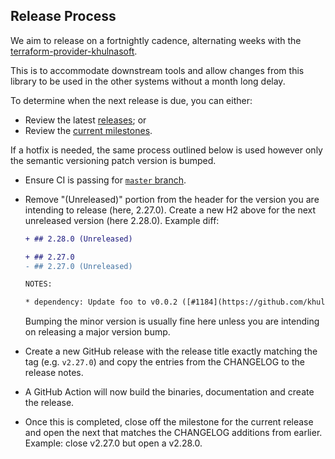 ## Release Process

We aim to release on a fortnightly cadence, alternating weeks with the [terraform-provider-khulnasoft](https://github.com/khulnasoft-lab/terraform-provider-khulnasoft).

This is to accommodate downstream tools and allow changes from this library to
be used in the other systems without a month long delay.

To determine when the next release is due, you can either:

- Review the latest [releases](https://github.com/khulnasoft-lab/khulnasoft-go/releases); or
- Review the [current milestones](https://github.com/khulnasoft-lab/khulnasoft-go/milestones).

If a hotfix is needed, the same process outlined below is used however only the
semantic versioning patch version is bumped.

- Ensure CI is passing for [`master` branch](https://github.com/khulnasoft-lab/khulnasoft-go/actions?query=branch%3Amaster).
- Remove "(Unreleased)" portion from the header for the version you are intending
  to release (here, 2.27.0). Create a new H2 above for the next unreleased
  version (here 2.28.0). Example diff:

  ```diff
  + ## 2.28.0 (Unreleased)

  + ## 2.27.0
  - ## 2.27.0 (Unreleased)

  NOTES:

  * dependency: Update foo to v0.0.2 ([#1184](https://github.com/khulnasoft-lab/khulnasoft-go/issues/123))
  ```

  Bumping the minor version is usually fine here unless you are intending on
  releasing a major version bump.

- Create a new GitHub release with the release title exactly matching the tag
  (e.g. `v2.27.0`) and copy the entries from the CHANGELOG to the release notes.
- A GitHub Action will now build the binaries, documentation and create the release.
- Once this is completed, close off the milestone for the current release and
  open the next that matches the CHANGELOG additions from earlier. Example: close
  v2.27.0 but open a v2.28.0.
